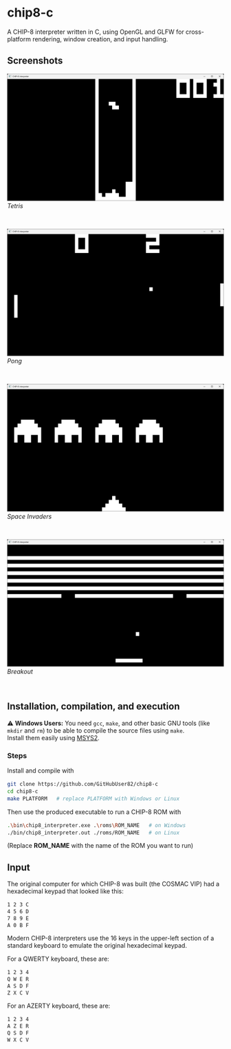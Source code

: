 # chip8-c

A CHIP-8 interpreter written in C, using OpenGL and GLFW for cross-platform rendering, window creation, and input handling.


## Screenshots

![Tetris screenshot](images/tetris.png "tetris.png")
*Tetris*

<br>

![Pong screenshot](images/pong.png "pong.png")
*Pong*

<br>

![Space Invaders screenshot](images/space-invaders.png "space-invaders.png")
*Space Invaders*

<br>

![Breakout screenshot](images/breakout.png "breakout.png")
*Breakout*

<br>


## Installation, compilation, and execution

⚠️ **Windows Users:** You need `gcc`, `make`, and other basic GNU tools (like `mkdir` and `rm`) to be able to compile the source files using `make`.  
Install them easily using [MSYS2](https://www.msys2.org/).


### Steps

Install and compile with
```bash
git clone https://github.com/GitHubUser82/chip8-c
cd chip8-c
make PLATFORM   # replace PLATFORM with Windows or Linux 
```
Then use the produced executable to run a CHIP-8 ROM with
```bash
.\bin\chip8_interpreter.exe .\roms\ROM_NAME   # on Windows
./bin/chip8_interpreter.out ./roms/ROM_NAME   # on Linux
```
(Replace **ROM_NAME** with the name of the ROM you want to run)


## Input

The original computer for which CHIP-8 was built (the COSMAC VIP) had a hexadecimal keypad that looked like this:

```
1 2 3 C
4 5 6 D
7 8 9 E
A 0 B F
```

Modern CHIP-8 interpreters use the 16 keys in the upper-left section of a standard keyboard to emulate the original hexadecimal keypad.

For a QWERTY keyboard, these are:
```
1 2 3 4
Q W E R
A S D F
Z X C V
```

For an AZERTY keyboard, these are:

```
1 2 3 4
A Z E R
Q S D F
W X C V
```